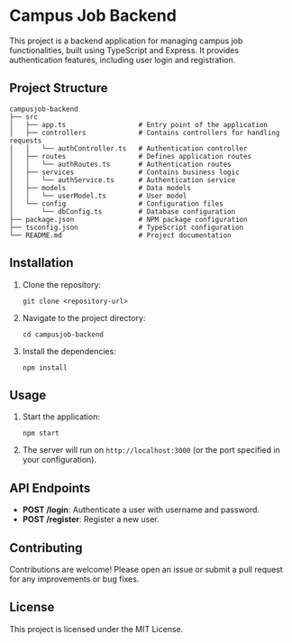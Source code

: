 # Campus Job Backend

This project is a backend application for managing campus job functionalities, built using TypeScript and Express. It provides authentication features, including user login and registration.

## Project Structure

```
campusjob-backend
├── src
│   ├── app.ts                  # Entry point of the application
│   ├── controllers             # Contains controllers for handling requests
│   │   └── authController.ts   # Authentication controller
│   ├── routes                  # Defines application routes
│   │   └── authRoutes.ts       # Authentication routes
│   ├── services                # Contains business logic
│   │   └── authService.ts      # Authentication service
│   ├── models                  # Data models
│   │   └── userModel.ts        # User model
│   └── config                  # Configuration files
│       └── dbConfig.ts         # Database configuration
├── package.json                # NPM package configuration
├── tsconfig.json               # TypeScript configuration
└── README.md                   # Project documentation
```

## Installation

1. Clone the repository:
   ```
   git clone <repository-url>
   ```

2. Navigate to the project directory:
   ```
   cd campusjob-backend
   ```

3. Install the dependencies:
   ```
   npm install
   ```

## Usage

1. Start the application:
   ```
   npm start
   ```

2. The server will run on `http://localhost:3000` (or the port specified in your configuration).

## API Endpoints

- **POST /login**: Authenticate a user with username and password.
- **POST /register**: Register a new user.

## Contributing

Contributions are welcome! Please open an issue or submit a pull request for any improvements or bug fixes.

## License

This project is licensed under the MIT License.